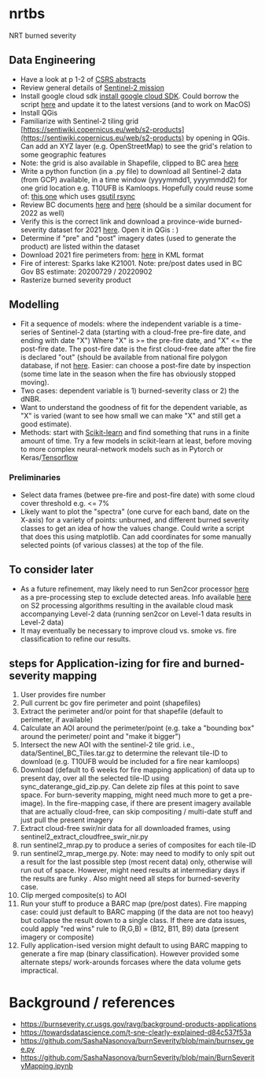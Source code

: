 # nrtbs
NRT burned severity
## Data Engineering
* Have a look at p 1-2 of [CSRS abstracts](https://github.com/bcgov/wps-research/blob/master/doc/2024_csrs/2024_csrs_abstracts.pdf)
* Review general details of [Sentinel-2 mission](https://sentiwiki.copernicus.eu/web/s2-mission)
* Install google cloud sdk [install google cloud SDK](https://cloud.google.com/sdk/docs/install). Could borrow the script [here](https://github.com/bcgov/wps-research/blob/master/py/gcp/install_gcp.py) and update it to the latest versions (and to work on MacOS)
* Install QGis
* Familiarize with Sentinel-2 tiling grid [https://sentiwiki.copernicus.eu/web/s2-products](https://sentiwiki.copernicus.eu/web/s2-products) by opening in QGis. Can add an XYZ layer (e.g. OpenStreetMap) to see the grid's relation to some geographic features
* Note: the grid is also available in Shapefile, clipped to BC area [here](https://github.com/bcgov/wps-research/blob/master/py/sentinel2_bc_tiles_shp/Sentinel_BC_Tiles.shp)
* Write a python function (in a .py file) to download all Sentinel-2 data (from GCP) available, in a time window (yyyymmdd1, yyyymmdd2) for one grid location e.g. T10UFB is Kamloops. Hopefully could reuse some of: [this one](https://github.com/bcgov/wps-research/blob/master/py/gcp/update_tile.py) which uses [gsutil rsync](https://cloud.google.com/storage/docs/gsutil/commands/rsync)
* Review BC documents [here](https://www2.gov.bc.ca/assets/gov/farming-natural-resources-and-industry/forestry/stewardship/forest-analysis-inventory/data-management/news/burn_severity_mapping_summary_210823.pdf) and [here](https://www2.gov.bc.ca/assets/gov/farming-natural-resources-and-industry/forestry/stewardship/forest-analysis-inventory/data-management/news/wildfire_2023_burn_severity_and_high_resolution_imagery.pdf) (should be a similar document for 2022 as well)
* Verify this is the correct link and download a province-wide burned-severity dataset for 2021 [here](https://catalogue.data.gov.bc.ca/dataset/fire-burn-severity-historical). Open it in QGis : )  
* Determine if "pre" and "post" imagery dates (used to generate the product) are listed within the dataset
* Download 2021 fire perimeters from: [here](https://www.for.gov.bc.ca/ftp/HPR/external/!publish/Maps_and_Data/GoogleEarth/WMB_Fires/) in KML format
* Fire of interest: Sparks lake K21001. Note: pre/post dates used in BC Gov BS estimate: 20200729 / 20220902  
* Rasterize burned severity product 
## Modelling
* Fit a sequence of models: where the independent variable is a time-series of Sentinel-2 data (starting with a cloud-free pre-fire date, and ending with date "X") Where "X" is >= the pre-fire date, and "X" <= the post-fire date. The post-fire date is the first cloud-free date after the fire is declared "out" (should be available from national fire polygon database, if not [here](https://www.for.gov.bc.ca/ftp/HPR/external/!publish/Maps_and_Data/GoogleEarth/WMB_Fires/). Easier: can choose a post-fire date by inspection (some time late in the season when the fire has obviously stopped moving).      
* Two cases: dependent variable is 1) burned-severity class or 2) the dNBR.
* Want to understand the goodness of fit for the dependent variable, as "X" is varied (want to see how small we can make "X" and still get a good estimate).
* Methods: start with [Scikit-learn](https://scikit-learn.org/stable/) and find something that runs in a finite amount of time. Try a few models in scikit-learn at least, before moving to more complex neural-network models such as in Pytorch or Keras/[Tensorflow](https://developers.google.com/machine-learning/crash-course)
### Preliminaries
* Select data frames (betwee pre-fire and post-fire date) with some cloud cover threshold e.g. <= 7%
* Likely want to plot the "spectra" (one curve for each band, date on the X-axis) for a variety of points: unburned, and different burned severity classes to get an idea of how the values change. Could write a script that does this using matplotlib. Can add coordinates for some manually selected points (of various classes) at the top of the file.   
## To consider later
* As a future refinement, may likely need to run Sen2cor processor [here](https://step.esa.int/main/snap-supported-plugins/sen2cor/sen2cor-v2-11/) as a pre-processing step to exclude detected areas. Info available [here](https://sentiwiki.copernicus.eu/web/s2-processing#S2Processing-L2AAlgorithmsS2-Processing-L2A-Algorithmstrue) on S2 processing algorithms resulting in the available cloud mask accompanying Level-2 data (running sen2cor on Level-1 data results in Level-2 data) 
* It may eventually be necessary to improve cloud vs. smoke vs. fire classification to refine our results.
## steps for Application-izing for fire and burned-severity mapping
1. User provides fire number
2. Pull current bc gov fire perimeter and point (shapefiles) 
3. Extract the perimeter and/or point for that shapefile (default to perimeter, if available) 
4. Calculate an AOI around the perimeter/point (e.g. take a "bounding box" around the perimeter/ point and "make it bigger") 
5. Intersect the new AOI with the sentinel-2 tile grid. i.e., data/Sentinel_BC_Tiles.tar.gz to determine the relevant tile-ID to download (e.g. T10UFB would be included for a fire near kamloops) 
6. Download (default to 6 weeks for fire mapping application) of data up to present day, over all the selected tile-ID using sync_daterange_gid_zip.py. Can delete zip files at this point to save space. For burn-severity mapping, might need much more to get a pre-image). In the fire-mapping case, if there are present imagery available that are actually cloud-free, can skip compositing / multi-date stuff and just pull the present imagery
7. Extract cloud-free swir/nir data for all downloaded frames, using sentinel2_extract_cloudfree_swir_nir.py
8. run sentinel2_mrap.py to produce a series of composites for each tile-ID  
9. run sentinel2_mrap_merge.py. Note: may need to modify to only spit out a result for the last possible step (most recent data) only, otherwise will run out of space.  However, might need results at intermediary days if the results are funky . Also might need all steps for burned-severity case.
10. Clip merged composite(s) to AOI 
11. Run your stuff to produce a BARC map  (pre/post dates). Fire mapping case: could just default to BARC mapping (if the data are not too heavy) but collapse the result down to a single class. If there are data issues, could apply "red wins" rule to (R,G,B) = (B12, B11, B9) data (present imagery or composite) 
12. Fully application-ised version might default to using BARC mapping to generate a fire map (binary classification). However provided some alternate steps/ work-arounds forcases where the data volume gets impractical. 

# Background / references
* https://burnseverity.cr.usgs.gov/ravg/background-products-applications
* https://towardsdatascience.com/t-sne-clearly-explained-d84c537f53a
* https://github.com/SashaNasonova/burnSeverity/blob/main/burnsev_gee.py
* https://github.com/SashaNasonova/burnSeverity/blob/main/BurnSeverityMapping.ipynb
